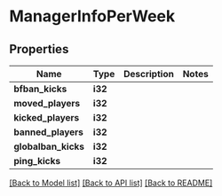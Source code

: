 # ManagerInfoPerWeek

## Properties

Name | Type | Description | Notes
------------ | ------------- | ------------- | -------------
**bfban_kicks** | **i32** |  | 
**moved_players** | **i32** |  | 
**kicked_players** | **i32** |  | 
**banned_players** | **i32** |  | 
**globalban_kicks** | **i32** |  | 
**ping_kicks** | **i32** |  | 

[[Back to Model list]](../README.md#documentation-for-models) [[Back to API list]](../README.md#documentation-for-api-endpoints) [[Back to README]](../README.md)


